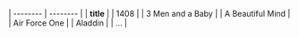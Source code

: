 | -------- | -------- |
| **title** |
| 1408 |
| 3 Men and a Baby |
| A Beautiful Mind |
| Air Force One |
| Aladdin |
| ... |
